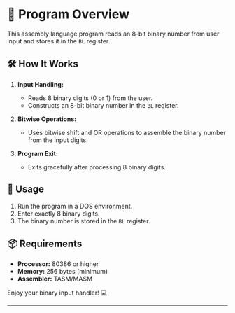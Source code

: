 

# 🚀 Program Overview

This assembly language program reads an 8-bit binary number from user input and stores it in the `BL` register.

## 🛠️ How It Works

1. **Input Handling:**  
   - Reads 8 binary digits (0 or 1) from the user.
   - Constructs an 8-bit binary number in the `BL` register.

2. **Bitwise Operations:**  
   - Uses bitwise shift and OR operations to assemble the binary number from the input digits.

3. **Program Exit:**  
   - Exits gracefully after processing 8 binary digits.

## 🔗 Usage

1. Run the program in a DOS environment.
2. Enter exactly 8 binary digits.
3. The binary number is stored in the `BL` register.

## 📦 Requirements

- **Processor:** 80386 or higher
- **Memory:** 256 bytes (minimum)
- **Assembler:** TASM/MASM

Enjoy your binary input handler! 💻

---

